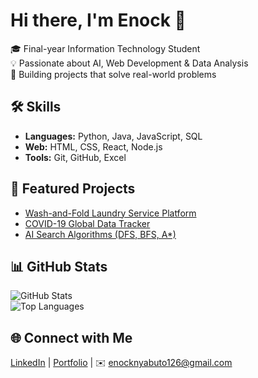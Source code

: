 
# Hi there, I'm Enock 👋  

🎓 Final-year Information Technology Student  
💡 Passionate about AI, Web Development & Data Analysis  
🚀 Building projects that solve real-world problems  

## 🛠️ Skills
- **Languages:** Python, Java, JavaScript, SQL  
- **Web:** HTML, CSS, React, Node.js  
- **Tools:** Git, GitHub, Excel

## 📌 Featured Projects
- [Wash-and-Fold Laundry Service Platform](https://github.com/enocknyabuto126/your-repo)  
- [COVID-19 Global Data Tracker](https://github.com/enocknyabuto126/your-repo)  
- [AI Search Algorithms (DFS, BFS, A*)](https://github.com/enocknyabuto126/your-repo)  

## 📊 GitHub Stats
![GitHub Stats](https://github-readme-stats.vercel.app/api?username=enocknyabuto126&show_icons=true&theme=tokyonight)  
![Top Languages](https://github-readme-stats.vercel.app/api/top-langs/?username=enocknyabuto126&layout=compact&theme=tokyonight)  

## 🌐 Connect with Me
[LinkedIn](https://linkedin.com/in/your-link) | [Portfolio](https://your-portfolio-link.com) | ✉️ enocknyabuto126@gmail.com
